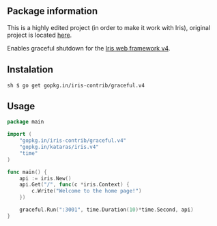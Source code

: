 ## Package information

This is a highly edited project (in order to make it work with Iris), original project is located [here](https://github.com/tylerb/graceful).

Enables graceful shutdown for the [Iris web framework v4](https://github.com/kataras/iris/tree/4.0.0).

## Instalation

```sh $ go get gopkg.in/iris-contrib/graceful.v4 ```

## Usage

```go
package main

import (
    "gopkg.in/iris-contrib/graceful.v4"
    "gopkg.in/kataras/iris.v4"
    "time"
)

func main() {
    api := iris.New()
    api.Get("/", func(c *iris.Context) {
        c.Write("Welcome to the home page!")
    })

    graceful.Run(":3001", time.Duration(10)*time.Second, api)
}

```
